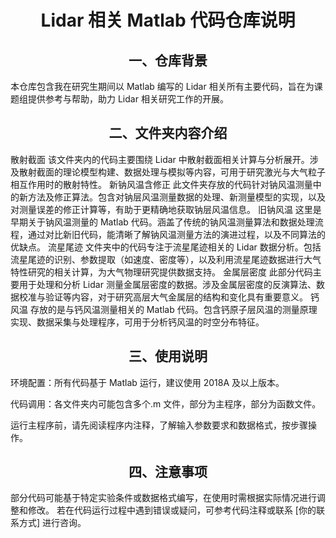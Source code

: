 <center><h1>Lidar 相关 Matlab 代码仓库说明</h1></center> 
<center><h2>一、仓库背景</h2></center> 
本仓库包含我在研究生期间以 Matlab 编写的 Lidar 相关所有主要代码，旨在为课题组提供参考与帮助，助力 Lidar 相关研究工作的开展。
<center><h2>二、文件夹内容介绍</h2></center>
散射截面
该文件夹内的代码主要围绕 Lidar 中散射截面相关计算与分析展开。涉及散射截面的理论模型构建、数据处理与模拟等内容，可用于研究激光与大气粒子相互作用时的散射特性。
新钠风温含修正
此文件夹存放的代码针对钠风温测量中的新方法及修正算法。包含对钠层风温测量数据的处理、新测量模型的实现，以及对测量误差的修正计算等，有助于更精确地获取钠层风温信息。
旧钠风温
这里是早期关于钠风温测量的 Matlab 代码。涵盖了传统的钠风温测量算法和数据处理流程，通过对比新旧代码，能清晰了解钠风温测量方法的演进过程，以及不同算法的优缺点。
流星尾迹
文件夹中的代码专注于流星尾迹相关的 Lidar 数据分析。包括流星尾迹的识别、参数提取（如速度、密度等），以及利用流星尾迹数据进行大气特性研究的相关计算，为大气物理研究提供数据支持。
金属层密度
此部分代码主要用于处理和分析 Lidar 测量金属层密度的数据。涉及金属层密度的反演算法、数据校准与验证等内容，对于研究高层大气金属层的结构和变化具有重要意义。
钙风温
存放的是与钙风温测量相关的 Matlab 代码。包含钙原子层风温的测量原理实现、数据采集与处理程序，可用于分析钙风温的时空分布特征。
<center><h2>三、使用说明</h2></center>
环境配置：所有代码基于 Matlab 运行，建议使用 2018A 及以上版本。

代码调用：各文件夹内可能包含多个.m 文件，部分为主程序，部分为函数文件。

运行主程序前，请先阅读程序内注释，了解输入参数要求和数据格式，按步骤操作。
<center><h2>四、注意事项</h2></center>
部分代码可能基于特定实验条件或数据格式编写，在使用时需根据实际情况进行调整和修改。
若在代码运行过程中遇到错误或疑问，可参考代码注释或联系 [你的联系方式] 进行咨询。
